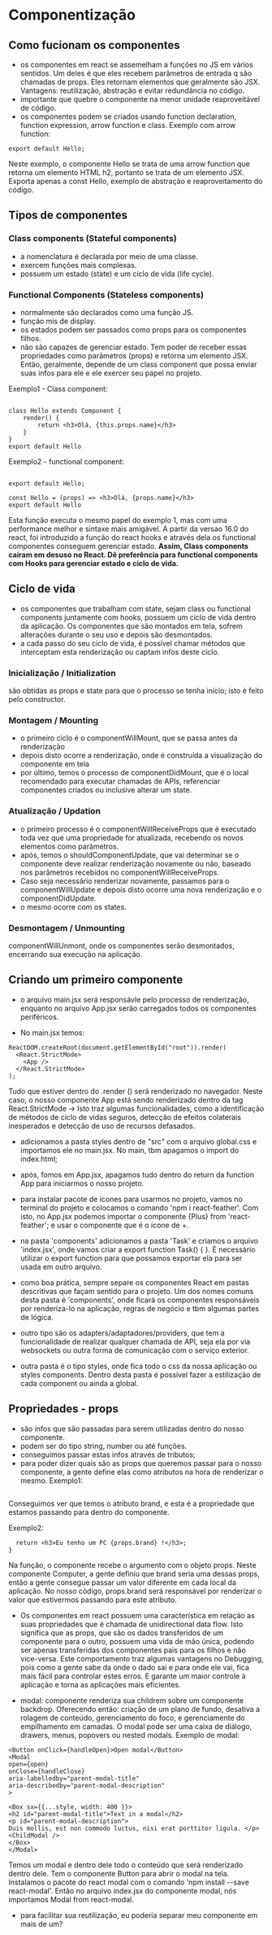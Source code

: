 # Componentização

## Como fucionam os componentes

- os componentes em react se assemelham a funções no JS em vários sentidos. Um deles é que eles recebem parâmetros de entrada q são chamadas de props. Eles retornam elementos que geralmente são JSX. Vantagens: reutilização, abstração e evitar redundância no código.
- importante que quebre o componente na menor unidade reaproveitável de código.
- os componentes podem se criados usando function declaration, function expression, arrow function e class.
  Exemplo com arrow function:

```const Hello = () => <h2>Hello World!</h2>;
export default Hello;
```

Neste exemplo, o componente Hello se trata de uma arrow function que retorna um elemento HTML h2, portanto se trata de um elemento JSX. Exporta apenas a const Hello, exemplo de abstração e reaproveitamento do código.

## Tipos de componentes

### Class components (Stateful components)

- a nomenclatura é declarada por meio de uma classe.
- exercem funções mais complexas.
- possuem um estado (state) e um ciclo de vida (life cycle).

### Functional Components (Stateless components)

- normalmente são declarados como uma função JS.
- função mis de display.
- os estados podem ser passados como props para os componentes filhos.
- não são capazes de gerenciar estado. Tem poder de receber essas propriedades como parâmetros (props) e retorna um elemento JSX. Então, geralmente, depende de um class component que possa enviar suas infos para ele e ele exercer seu papel no projeto.

Exemplo1 - Class component:

```import {Component} from 'react'

class Hello extends Component {
    render() {
        return <h3>Olá, {this.props.name}</h3>
    }
}
export default Hello
```

Exemplo2 - functional component:

```const Hello = () => <h2>Hello World!</h2>;

export default Hello;

const Hello = (props) => <h3>Olá, {props.name}</h3>
export default Hello

```

Esta função executa o mesmo papel do exemplo 1, mas com uma performance melhor e sintaxe mais amigável. A partir da versao 16.0 do react, foi introduzido a função do react hooks e através dela os functional componentes conseguem gerenciar estado. **Assim, Class components caíram em desuso no React. Dê preferência para functional components com Hooks para gerenciar estado e ciclo de vida.**

## Ciclo de vida

- os componentes que trabalham com state, sejam class ou functional components juntamente com hooks, possuem um ciclo de vida dentro da aplicação. Os componentes que são montados em tela, sofrem alterações durante o seu uso e depois são desmontados.
- a cada passo do seu ciclo de vida, é possível chamar métodos que interceptam esta renderização ou captam infos deste ciclo.

### Inicialização / Initialization

são obtidas as props e state para que o processo se tenha início; isto é feito pelo constructor.

### Montagem / Mounting

- o primeiro ciclo é o componentWillMount, que se passa antes da renderização
- depois disto ocorre a renderização, onde é construída a visualização do componente em tela
- por último, temos o processo de componentDidMount, que é o local recomendado para executar chamadas de APIs, referenciar componentes criados ou inclusive alterar um state.

### Atualização / Updation

- o primeiro processo é o componentWillReceiveProps que é executado toda vez que uma propriedade for atualizada, recebendo os novos elementos como parâmetros.
- após, temos o shouldComponentUpdate, que vai determinar se o componente deve realizar renderização novamente ou não, baseado nos parâmetros recebidos no componentWillReceiveProps.
- Caso seja necessário renderizar novamente, passamos para o componentWillUpdate e depois disto ocorre uma nova renderização e o componentDidUpdate.
- o mesmo ocorre com os states.

### Desmontagem / Unmounting

componentWillUnmont, onde os componentes serão desmontados, encerrando sua execução na aplicação.

## Criando um primeiro componente

- o arquivo main.jsx será responsávle pelo processo de renderização, enquanto no arquivo App.jsx serão carregados todos os componentes periféricos.

- No main.jsx temos:

```
ReactDOM.createRoot(document.getElementById("root")).render(
  <React.StrictMode>
    <App />
  </React.StrictMode>
);
```

Tudo que estiver dentro do .render () será renderizado no navegador. Neste caso, o nosso componente App está sendo renderizado dentro da tag React.StrictMode -> Isto traz algumas funcionalidades, como a identificação de métodos de ciclo de vidas seguros, detecção de efeitos colaterais inesperados e detecção de uso de recursos defasados.

- adicionamos a pasta styles dentro de "src" com o arquivo global.css e importamos ele no main.jsx. No main, tbm apagamos o import do index.html;

- após, fomos em App.jsx, apagamos tudo dentro do return da function App para iniciarmos o nosso projeto.

- para instalar pacote de ícones para usarmos no projeto, vamos no terminal do projeto e colocamos o comando 'npm i react-feather'. Com isto, no App.jsx podemos importar o componente {Plus} from 'react-feather'; e usar o componente <Plus /> que é o ícone de +.

- na pasta 'components' adicionamos a pasta 'Task' e criamos o arquivo 'index.jsx', onde vamos criar a export function Task() { }. É necessário utilizar o export function para que possamos exportar ela para ser usada em outro arquivo.

- como boa prática, sempre separe os componentes React em pastas descritivas que façam sentido para o projeto. Um dos nomes comuns desta pasta é 'components', onde ficará os componentes responsáveis por renderiza-lo na aplicação, regras de negócio e tbm algumas partes de lógica.

- outro tipo são os adapters/adaptadores/providers, que tem a funcionalidade de realizar qualquer chamada de API, seja ela por via websockets ou outra forma de comunicação com o serviço exterior.

- outra pasta é o tipo styles, onde fica todo o css da nossa aplicação ou styles components. Dentro desta pasta é possível fazer a estilização de cada component ou ainda a global.

## Propriedades - props

- são infos que são passadas para serem utilizadas dentro do nosso componente.
- podem ser do tipo string, number ou até funções.
- conseguimos passar estas infos através de tributos;
- para poder dizer quais são as props que queremos passar para o nosso componente, a gente define elas como atributos na hora de renderizar o mesmo.
  Exemplo1:

```const myElement = <Computer brand="Dell"/>;

```

Conseguimos ver que temos o atributo brand, e esta é a propriedade que estamos passando para dentro do componente.

Exemplo2:

```function Computer(props) {
  return <h3>Eu tenho um PC {props.brand} !</h3>;
}

```

Na função, o componente recebe o argumento com o objeto props. Neste componente Computer, a gente definiu que brand seria uma dessas props, então a gente consegue passar um valor diferente em cada local da aplicação. No nosso código, props.brand será responsável por renderizar o valor que estivermos passando para este atributo.

- Os componentes em react possuem uma característica em relação as suas propriedades que é chamada de unidirectional data flow. Isto significa que as props, que são os dados transferidos de um componente para o outro, possuem uma vida de mão única, podendo ser apenas transferidas dos componentes pais para os filhos e não vice-versa. Este comportamento traz algumas vantagens no Debugging, pois como a gente sabe da onde o dado sai e para onde ele vai, fica mais fácil para controlar estes erros. E garante um maior controle à aplicação e torna as aplicações mais eficientes.

- modal: componente renderiza sua childrem sobre um componente backdrop. Oferecendo então: criação de um plano de fundo, desativa a rolagem de conteúdo, gerenciamento do foco, e gerenciamente do empilhamento em camadas. O modal pode ser uma caixa de diálogo, drawers, menus, popovers ou nested modals.
  Exemplo de modal:

```
<Button onClick={handleOpen}>Open modal</Button>
<Modal
open={open}
onClose={handleClose}
aria-labelledby="parent-modal-title"
aria-describedby="parent-modal-description"
>

<Box sx={{...style, width: 400 }}>
<h2 id="parent-modal-title">Text in a modal</h2>
<p id="parent-modal-description">
Duis mollis, est non commodo luctus, nisi erat porttitor ligula. </p>
<ChildModal />
</Box>
</Modal>

```

Temos um modal e dentro dele todo o conteúdo que será renderizado dentro dele. Tem o componente Button para abrir o modal na tela. Instalamos o pacote do react modal com o comando 'npm install --save react-modal'. Então no arquivo index.jsx do componente modal, nós importamos Modal from react-modal.

- para facilitar sua reutilização, eu poderia separar meu componente em mais de um?
